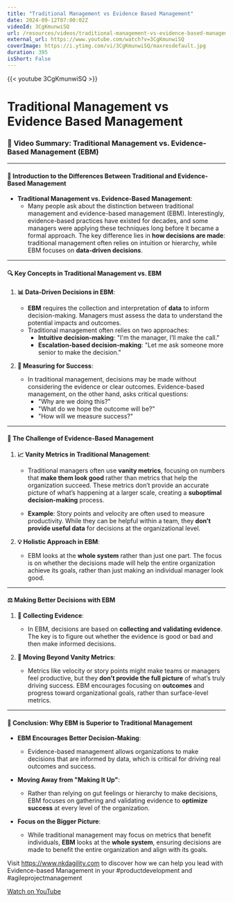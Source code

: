 ```yaml
---
title: "Traditional Management vs Evidence Based Management"
date: 2024-09-12T07:00:02Z
videoId: 3CgKmunwiSQ
url: /resources/videos/traditional-management-vs-evidence-based-management
external_url: https://www.youtube.com/watch?v=3CgKmunwiSQ
coverImage: https://i.ytimg.com/vi/3CgKmunwiSQ/maxresdefault.jpg
duration: 395
isShort: False
---
```


{{< youtube 3CgKmunwiSQ >}}

# Traditional Management vs Evidence Based Management

### 🎯 **Video Summary: Traditional Management vs. Evidence-Based Management (EBM)**

---

#### **📘 Introduction to the Differences Between Traditional and Evidence-Based Management**

- **Traditional Management vs. Evidence-Based Management**:
  - Many people ask about the distinction between traditional management and evidence-based management (EBM). Interestingly, evidence-based practices have existed for decades, and some managers were applying these techniques long before it became a formal approach. The key difference lies in **how decisions are made**: traditional management often relies on intuition or hierarchy, while EBM focuses on **data-driven decisions**.

---

#### **🔍 Key Concepts in Traditional Management vs. EBM**

1. **📊 Data-Driven Decisions in EBM**:
   - **EBM** requires the collection and interpretation of **data** to inform decision-making. Managers must assess the data to understand the potential impacts and outcomes.
   - Traditional management often relies on two approaches:
     - **Intuitive decision-making**: "I'm the manager, I’ll make the call."
     - **Escalation-based decision-making**: "Let me ask someone more senior to make the decision."
  
2. **🤔 Measuring for Success**:
   - In traditional management, decisions may be made without considering the evidence or clear outcomes. Evidence-based management, on the other hand, asks critical questions:
     - "Why are we doing this?"
     - "What do we hope the outcome will be?"
     - "How will we measure success?"

---

#### **🚀 The Challenge of Evidence-Based Management**

1. **📈 Vanity Metrics in Traditional Management**:
   - Traditional managers often use **vanity metrics**, focusing on numbers that **make them look good** rather than metrics that help the organization succeed. These metrics don’t provide an accurate picture of what’s happening at a larger scale, creating a **suboptimal decision-making** process.
   
   - **Example**: Story points and velocity are often used to measure productivity. While they can be helpful within a team, they **don’t provide useful data** for decisions at the organizational level.

2. **💡 Holistic Approach in EBM**:
   - EBM looks at the **whole system** rather than just one part. The focus is on whether the decisions made will help the entire organization achieve its goals, rather than just making an individual manager look good.

---

#### **⚖️ Making Better Decisions with EBM**

1. **🧠 Collecting Evidence**:
   - In EBM, decisions are based on **collecting and validating evidence**. The key is to figure out whether the evidence is good or bad and then make informed decisions.

2. **🚫 Moving Beyond Vanity Metrics**:
   - Metrics like velocity or story points might make teams or managers feel productive, but they **don’t provide the full picture** of what’s truly driving success. EBM encourages focusing on **outcomes** and progress toward organizational goals, rather than surface-level metrics.

---

#### **🌟 Conclusion: Why EBM is Superior to Traditional Management**

- **EBM Encourages Better Decision-Making**:
  - Evidence-based management allows organizations to make decisions that are informed by data, which is critical for driving real outcomes and success.
  
- **Moving Away from "Making It Up"**:
  - Rather than relying on gut feelings or hierarchy to make decisions, EBM focuses on gathering and validating evidence to **optimize success** at every level of the organization.

- **Focus on the Bigger Picture**:
  - While traditional management may focus on metrics that benefit individuals, **EBM** looks at the **whole system**, ensuring decisions are made to benefit the entire organization and align with its goals.

Visit https://www.nkdagility.com to discover how we can help you lead with Evidence-based Management in your #productdevelopment and #agileprojectmanagement

[Watch on YouTube](https://www.youtube.com/watch?v=3CgKmunwiSQ)
